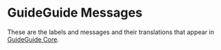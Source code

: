 # GuideGuide Messages

These are the labels and messages and their translations that appear in [GuideGuide Core](https://github.com/guideguide/core).
